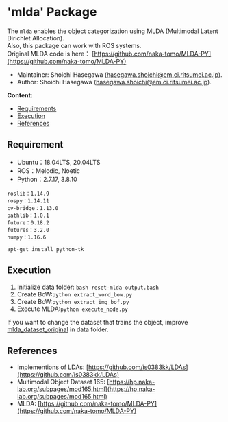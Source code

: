 # 'mlda' Package

The `mlda` enables the object categorization using MLDA (Multimodal Latent Dirichlet Allocation).   
Also, this package can work with ROS systems.  
Original MLDA code is here： [https://github.com/naka-tomo/MLDA-PY](https://github.com/naka-tomo/MLDA-PY)

*   Maintainer: Shoichi Hasegawa ([hasegawa.shoichi@em.ci.ritsumei.ac.jp](mailto:hasegawa.shoichi@em.ci.ritsumei.ac.jp)).
*   Author: Shoichi Hasegawa ([hasegawa.shoichi@em.ci.ritsumei.ac.jp](mailto:hasegawa.shoichi@em.ci.ritsumei.ac.jp)).

**Content:**
*   [Requirements](#requirements)
*   [Execution](#execution)
*   [References](#references)

## Requirement
- Ubuntu：18.04LTS, 20.04LTS
- ROS：Melodic, Noetic
- Python：2.7.17, 3.8.10

```
roslib：1.14.9
rospy：1.14.11
cv-bridge：1.13.0
pathlib：1.0.1
future：0.18.2
futures：3.2.0
numpy：1.16.6
```

```
apt-get install python-tk
```

## Execution
1. Initialize data folder: `bash reset-mlda-output.bash`  
2. Create BoW:`python extract_word_bow.py`  
3. Create BoW:`python extract_img_bof.py`  
4. Execute MLDA:`python execute_node.py`  

If you want to change the dataset that trains the object, improve [mlda_dataset_original](https://github.com/Shoichi-Hasegawa0628/mlda_dataset_original/tree/rsj_experiment2) in data folder.

## References
*   Implementions of LDAs: [https://github.com/is0383kk/LDAs](https://github.com/is0383kk/LDAs)
*   Multimodal Object Dataset 165: [https://hp.naka-lab.org/subpages/mod165.html](https://hp.naka-lab.org/subpages/mod165.html)
*   MLDA: [https://github.com/naka-tomo/MLDA-PY](https://github.com/naka-tomo/MLDA-PY)










